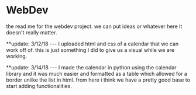 # WebDev
the read me for the webdev project. we can put ideas or whatever here it doesn't really matter.



**update: 3/12/18 --- I uploaded html and css of a calendar that we can work off of. this is just something I did to give us a visual while we are working.


**update: 3/14/18 --- I made the calendar in python using the calendar library and it was much easier and formatted as a table which allowed for a border unlike the list in html. from here i think we have a pretty good base to start adding functionalities.
